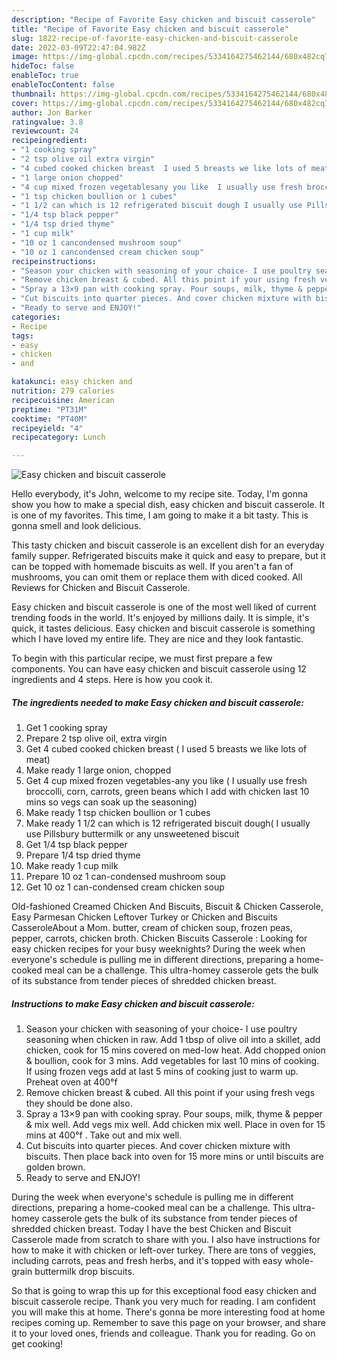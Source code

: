 ```yaml
---
description: "Recipe of Favorite Easy chicken and biscuit casserole"
title: "Recipe of Favorite Easy chicken and biscuit casserole"
slug: 1822-recipe-of-favorite-easy-chicken-and-biscuit-casserole
date: 2022-03-09T22:47:04.982Z
image: https://img-global.cpcdn.com/recipes/5334164275462144/680x482cq70/easy-chicken-and-biscuit-casserole-recipe-main-photo.jpg
hideToc: false
enableToc: true
enableTocContent: false
thumbnail: https://img-global.cpcdn.com/recipes/5334164275462144/680x482cq70/easy-chicken-and-biscuit-casserole-recipe-main-photo.jpg
cover: https://img-global.cpcdn.com/recipes/5334164275462144/680x482cq70/easy-chicken-and-biscuit-casserole-recipe-main-photo.jpg
author: Jon Barker
ratingvalue: 3.8
reviewcount: 24
recipeingredient:
- "1 cooking spray"
- "2 tsp olive oil extra virgin"
- "4 cubed cooked chicken breast  I used 5 breasts we like lots of meat"
- "1 large onion chopped"
- "4 cup mixed frozen vegetablesany you like  I usually use fresh broccolli corn carrots green beans which I add with chicken last 10 mins so vegs can soak up the seasoning"
- "1 tsp chicken boullion or 1 cubes"
- "1 1/2 can which is 12 refrigerated biscuit dough I usually use Pillsbury buttermilk or any unsweetened biscuit"
- "1/4 tsp black pepper"
- "1/4 tsp dried thyme"
- "1 cup milk"
- "10 oz 1 cancondensed mushroom soup"
- "10 oz 1 cancondensed cream chicken soup"
recipeinstructions:
- "Season your chicken with seasoning of your choice- I use poultry seasoning when chicken in raw. Add 1 tbsp of olive oil into a skillet, add chicken, cook for 15 mins covered on med-low heat. Add chopped onion & boullion, cook for 3 mins. Add vegetables for last 10 mins of cooking. If using frozen vegs add at last 5 mins of cooking just to warm up. Preheat oven at 400°f"
- "Remove chicken breast & cubed. All this point if your using fresh vegs they should be done also."
- "Spray a 13×9 pan with cooking spray. Pour soups, milk, thyme & pepper & mix well. Add vegs mix well. Add chicken mix well. Place in oven for 15 mins at 400°f . Take out and mix well."
- "Cut biscuits into quarter pieces. And cover chicken mixture with biscuits. Then place back into oven for 15 more mins or until biscuits are golden brown."
- "Ready to serve and ENJOY!"
categories:
- Recipe
tags:
- easy
- chicken
- and

katakunci: easy chicken and 
nutrition: 279 calories
recipecuisine: American
preptime: "PT31M"
cooktime: "PT40M"
recipeyield: "4"
recipecategory: Lunch

---
```



![Easy chicken and biscuit casserole](https://img-global.cpcdn.com/recipes/5334164275462144/680x482cq70/easy-chicken-and-biscuit-casserole-recipe-main-photo.jpg)

Hello everybody, it's John, welcome to my recipe site. Today, I'm gonna show you how to make a special dish, easy chicken and biscuit casserole. It is one of my favorites. This time, I am going to make it a bit tasty. This is gonna smell and look delicious.

This tasty chicken and biscuit casserole is an excellent dish for an everyday family supper. Refrigerated biscuits make it quick and easy to prepare, but it can be topped with homemade biscuits as well. If you aren&#39;t a fan of mushrooms, you can omit them or replace them with diced cooked. All Reviews for Chicken and Biscuit Casserole.

Easy chicken and biscuit casserole is one of the most well liked of current trending foods in the world. It's enjoyed by millions daily. It is simple, it's quick, it tastes delicious. Easy chicken and biscuit casserole is something which I have loved my entire life. They are nice and they look fantastic.


To begin with this particular recipe, we must first prepare a few components. You can have easy chicken and biscuit casserole using 12 ingredients and 4 steps. Here is how you cook it.

<!--inarticleads1-->

##### The ingredients needed to make Easy chicken and biscuit casserole:

1. Get 1 cooking spray
1. Prepare 2 tsp olive oil, extra virgin
1. Get 4 cubed cooked chicken breast ( I used 5 breasts we like lots of meat)
1. Make ready 1 large onion, chopped
1. Get 4 cup mixed frozen vegetables-any you like ( I usually use fresh broccolli, corn, carrots, green beans which I add with chicken last 10 mins so vegs can soak up the seasoning)
1. Make ready 1 tsp chicken boullion or 1 cubes
1. Make ready 1 1/2 can which is 12 refrigerated biscuit dough( I usually use Pillsbury buttermilk or any unsweetened biscuit
1. Get 1/4 tsp black pepper
1. Prepare 1/4 tsp dried thyme
1. Make ready 1 cup milk
1. Prepare 10 oz 1 can-condensed mushroom soup
1. Get 10 oz 1 can-condensed cream chicken soup


Old-fashioned Creamed Chicken And Biscuits, Biscuit & Chicken Casserole, Easy Parmesan Chicken Leftover Turkey or Chicken and Biscuits CasseroleAbout a Mom. butter, cream of chicken soup, frozen peas, pepper, carrots, chicken broth. Chicken Biscuits Casserole : Looking for easy chicken recipes for your busy weeknights? During the week when everyone&#39;s schedule is pulling me in different directions, preparing a home-cooked meal can be a challenge. This ultra-homey casserole gets the bulk of its substance from tender pieces of shredded chicken breast. 

<!--inarticleads2-->

##### Instructions to make Easy chicken and biscuit casserole:

1. Season your chicken with seasoning of your choice- I use poultry seasoning when chicken in raw. Add 1 tbsp of olive oil into a skillet, add chicken, cook for 15 mins covered on med-low heat. Add chopped onion & boullion, cook for 3 mins. Add vegetables for last 10 mins of cooking. If using frozen vegs add at last 5 mins of cooking just to warm up. Preheat oven at 400°f
1. Remove chicken breast & cubed. All this point if your using fresh vegs they should be done also.
1. Spray a 13×9 pan with cooking spray. Pour soups, milk, thyme & pepper & mix well. Add vegs mix well. Add chicken mix well. Place in oven for 15 mins at 400°f . Take out and mix well.
1. Cut biscuits into quarter pieces. And cover chicken mixture with biscuits. Then place back into oven for 15 more mins or until biscuits are golden brown.
1. Ready to serve and ENJOY!

During the week when everyone&#39;s schedule is pulling me in different directions, preparing a home-cooked meal can be a challenge. This ultra-homey casserole gets the bulk of its substance from tender pieces of shredded chicken breast. Today I have the best Chicken and Biscuit Casserole made from scratch to share with you. I also have instructions for how to make it with chicken or left-over turkey. There are tons of veggies, including carrots, peas and fresh herbs, and it&#39;s topped with easy whole-grain buttermilk drop biscuits. 

So that is going to wrap this up for this exceptional food easy chicken and biscuit casserole recipe. Thank you very much for reading. I am confident you will make this at home. There's gonna be more interesting food at home recipes coming up. Remember to save this page on your browser, and share it to your loved ones, friends and colleague. Thank you for reading. Go on get cooking!
